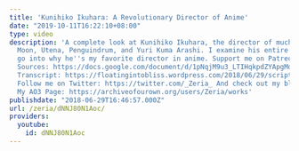 ```yaml
---
title: 'Kunihiko Ikuhara: A Revolutionary Director of Anime'
date: "2019-10-11T16:22:10+08:00"
type: video
description: 'A complete look at Kunihiko Ikuhara, the director of much of Sailor
  Moon, Utena, Penguindrum, and Yuri Kuma Arashi. I examine his entire career and
  go into why he''s my favorite director in anime. Support me on Patreon: https://www.patreon.com/Zeria
  Sources: https://docs.google.com/document/d/1pNqjM9u3_LTIHqkpdZYApgMqffuTKj9odcyVZa4m5tQ/edit?usp=sharing
  Transcript: https://floatingintobliss.wordpress.com/2018/06/29/script-kunihiko-ikuhara-a-revolutionary-director-of-anime/
  Follow me on Twitter: https://twitter.com/_Zeria_ And check out my blog: https://floatingintobliss.wordpress.com/
  My AO3 Page: https://archiveofourown.org/users/Zeria/works'
publishdate: "2018-06-29T16:46:57.000Z"
url: /zeria/dNNJ80N1Aoc/
providers:
  youtube:
    id: dNNJ80N1Aoc
---
```

